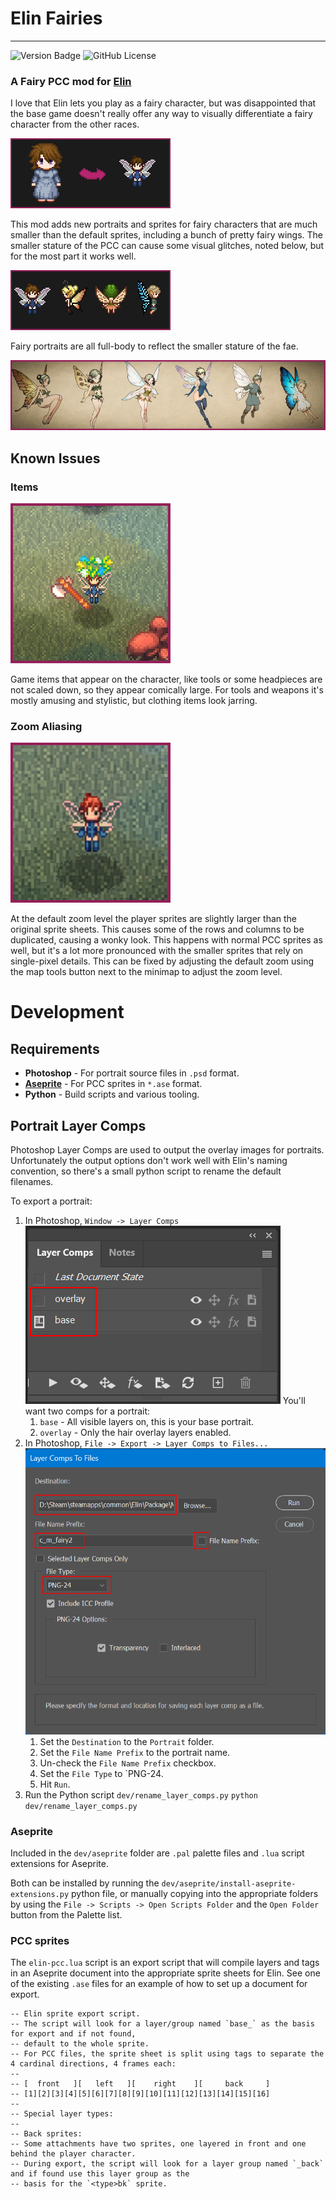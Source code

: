 # Elin Fairies

----
![Version Badge](https://img.shields.io/badge/version-1.0.0-blue)
![GitHub License](https://img.shields.io/github/license/n15g/elin-fairies)

### A Fairy PCC mod for [Elin](https://store.steampowered.com/app/2135150/Elin/)
I love that Elin lets you play as a fairy character, but was disappointed that the base
game doesn't really offer any way to visually differentiate a fairy character from the other
races.

![Layer Comps](site/comparison.gif)

This mod adds new portraits and sprites for fairy characters that are much smaller than the default sprites, including
a bunch of pretty fairy wings. The smaller stature of the PCC can cause some visual glitches, noted below, but for the 
most part it works well.

![Layer Comps](site/sprite_showcase.gif)

Fairy portraits are all full-body to reflect the smaller stature of the fae.

![Layer Comps](site/portraits.png)

## Known Issues

### Items
![beeg.png](site/beeg.png)

Game items that appear on the character, like tools or some headpieces are not scaled down, so they appear comically
large. For tools and weapons it's mostly amusing and stylistic, but clothing items look jarring.

### Zoom Aliasing
![beeg.png](site/zoom.png)

At the default zoom level the player sprites are slightly larger than the original sprite sheets. This causes some of
the rows and columns to be duplicated, causing a wonky look. This happens with normal PCC sprites as well, but it's a lot
more pronounced with the smaller sprites that rely on single-pixel details. This can be fixed by adjusting the default
zoom using the map tools button next to the minimap to adjust the zoom level.

# Development

## Requirements

* **Photoshop** - For portrait source files in `.psd` format.
* **[Aseprite](https://www.aseprite.org/)** - For PCC sprites in `*.ase` format.
* **Python** - Build scripts and various tooling.

## Portrait Layer Comps

Photoshop Layer Comps are used to output the overlay images for portraits.
Unfortunately the output options don't work well with Elin's naming convention, so there's
a small python script to rename the default filenames.

To export a portrait:

1. In Photoshop, `Window -> Layer Comps`
   ![Layer Comps](site/layer_comps1.png)
   You'll want two comps for a portrait:
    1. `base` - All visible layers on, this is your base portrait.
    2. `overlay` - Only the hair overlay layers enabled.
2. In Photoshop, `File -> Export -> Layer Comps to Files...`
   ![Layer Comps](site/layer_comps2.png)
    1. Set the `Destination` to the `Portrait` folder.
    2. Set the `File Name Prefix` to the portrait name.
    3. Un-check the `File Name Prefix` checkbox.
    4. Set the `File Type` to `PNG-24.
    5. Hit `Run`.
3. Run the Python script `dev/rename_layer_comps.py`
   ```python dev/rename_layer_comps.py```

### Aseprite

Included in the `dev/aseprite` folder are `.pal` palette files and `.lua` script extensions for Aseprite.

Both can be installed by running the `dev/aseprite/install-aseprite-extensions.py` python file, or manually copying
into the appropriate folders by using the `File -> Scripts -> Open Scripts Folder` and the `Open Folder` button
from the Palette list.

### PCC sprites

The `elin-pcc.lua` script is an export script that will compile layers and tags in an Aseprite document
into the appropriate sprite sheets for Elin. See one of the existing `.ase` files for an example of how to set
up a document for export.

```
-- Elin sprite export script.
-- The script will look for a layer/group named `base_` as the basis for export and if not found,
-- default to the whole sprite.
-- For PCC files, the sprite sheet is split using tags to separate the 4 cardinal directions, 4 frames each:
--
-- [  front   ][   left   ][    right    ][     back     ]
-- [1][2][3][4][5][6][7][8][9][10][11][12][13][14][15][16]
--
-- Special layer types:
--
-- Back sprites:
-- Some attachments have two sprites, one layered in front and one behind the player character.
-- During export, the script will look for a layer group named `_back` and if found use this layer group as the
-- basis for the `<type>bk` sprite.
```

